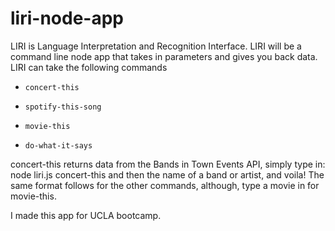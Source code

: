 # liri-node-app

LIRI is Language Interpretation and Recognition Interface. LIRI will be a command line node app that takes in parameters and gives you back data. LIRI can take the following commands 

   * `concert-this`

   * `spotify-this-song`

   * `movie-this`

   * `do-what-it-says`
   
   concert-this returns data from the Bands in Town Events API, simply type in: node liri.js concert-this and then the name of a band or artist, and voila! The same format follows for the other commands, although, type a movie in for movie-this.
   
   I made this app for UCLA bootcamp. 
   
   
